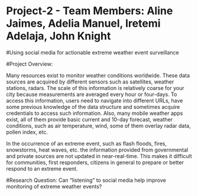 # Project-2 - Team Members: Aline Jaimes, Adelia Manuel, Iretemi Adelaja, John Knight

#Using social media for actionable extreme weather event surveillance

#Project Overview:

Many resources exist to monitor weather conditions worldwide. These data sources are
acquired by different sensors such as satellites, weather stations, radars. The scale of
this information is relatively coarse for your city because measurements are averaged
every hour or four-days. To access this information, users need to navigate into different
URLs, have some previous knowledge of the data structure and sometimes acquire
credentials to access such information. Also, many mobile weather apps exist, all of
them provide basic current and 10-day forecast, weather conditions, such as air
temperature, wind, some of them overlay radar data, pollen index, etc.

In the occurrence of an extreme event, such as flash floods, fires, snowstorms, heat
waves, etc. the information provided from governmental and private sources are not
updated in near-real-time. This makes it difficult for communities, first responders,
citizens in general to prepare or better respond to an extreme event.

#Research Question: Can “listening” to social media help improve monitoring of
extreme weather events?
